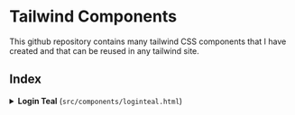 # Tailwind Components

This github repository contains many tailwind CSS components that I have created and that can be reused in any tailwind site.

## Index

<details>
    <summary><b>Login Teal</b> (<code>src/components/loginteal.html</code>)</summary>
    <img alt="Login Teal" src="/previews/loginteal.png">
</details>
